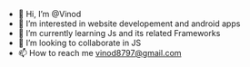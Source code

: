 - 👋 Hi, I’m @Vinod
- 👀 I’m interested in website developement and android apps
- 🌱 I’m currently learning Js and its related Frameworks
- 💞️ I’m looking to collaborate in JS 
- 📫 How to reach me vinod8797@gmail.com

<!---
Vinod9164/Vinod9164 is a ✨ special ✨ repository because its `README.md` (this file) appears on your GitHub profile.
You can click the Preview link to take a look at your changes.
--->
